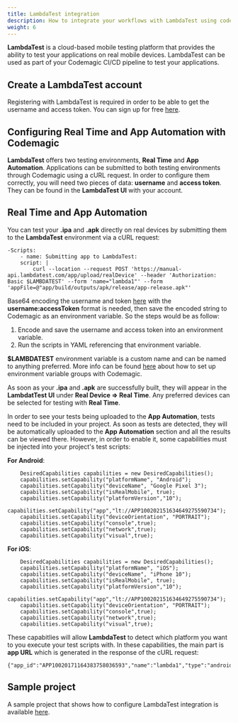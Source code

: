 ```yaml
---
title: LambdaTest integration
description: How to integrate your workflows with LambdaTest using codemagic.yaml
weight: 6
---
```


**LambdaTest** is a cloud-based mobile testing platform that provides the ability to test your applications on real mobile devices. LambdaTest can be used as part of your Codemagic CI/CD pipeline to test your applications.

## Create a LambdaTest account

Registering with LambdaTest is required in order to be able to get the username and access token. You can sign up for free [here](https://www.lambdatest.com/).

## Configuring Real Time and App Automation with Codemagic

**LambdaTest** offers two testing environments, **Real Time** and **App Automation**. Applications can be submitted to both testing environments through Codemagic using a cURL request. In order to configure them correctly, you will need two pieces of data: **username** and **access token**. They can be found in the **LambdaTest UI** with your account. 

## Real Time and App Automation

You can test your **.ipa** and **.apk** directly on real devices by submitting them to the **LambdaTest** environment via a cURL request:

```
-Scripts:
    - name: Submitting app to LambdaTest:
    script: |
        curl --location --request POST 'https://manual-api.lambdatest.com/app/upload/realDevice' --header 'Authorization: Basic $LAMBDATEST' --form 'name="lambda1"' --form 'appFile=@"app/build/outputs/apk/release/app-release.apk"'
```


Base64 encoding the username and token [here](https://mixedanalytics.com/knowledge-base/api-connector-encode-credentials-to-base-64/) with the **username:accessToken** format is needed, then save the encoded string to Codemagic as an environment variable. So the steps would be as follow:

1. Encode and save the username and access token into an environment variable.
2. Run the scripts in YAML referencing that environment variable.

**$LAMBDATEST** environment variable is a custom name and can be named to anything preferred. More info can be found [here](https://docs.codemagic.io/variables/environment-variable-groups/) about how to set up environment variable groups with Codemagic.

As soon as your **.ipa** and **.apk** are successfully built, they will appear in the **LambdatTest UI** under **Real Device => Real Time**. Any preferred devices can be selected for testing with **Real Time**. 

In order to see your tests being uploaded to the **App Automation**, tests need to be included in your project. As soon as tests are detected, they will be automatically uploaded to the **App Automation** section and all the results can be viewed there. However, in order to enable it, some capabilities must be injected into your project's test scripts:

**For Android**:

```    
    DesiredCapabilities capabilities = new DesiredCapabilities();
    capabilities.setCapability("platformName", "Android");
    capabilities.setCapability("deviceName", "Google Pixel 3");
    capabilities.setCapability("isRealMobile", true);
    capabilities.setCapability("platformVersion","10");
    capabilities.setCapability("app","lt://APP100202151634649275590734");
    capabilities.setCapability("deviceOrientation", "PORTRAIT");
    capabilities.setCapability("console",true);
    capabilities.setCapability("network",true);
    capabilities.setCapability("visual",true);
```

**For iOS**:

```
    DesiredCapabilities capabilities = new DesiredCapabilities();
    capabilities.setCapability("platformName", "iOS");
    capabilities.setCapability("deviceName", "iPhone 10");
    capabilities.setCapability("isRealMobile", true);
    capabilities.setCapability("platformVersion","10");
    capabilities.setCapability("app","lt://APP100202151634649275590734");
    capabilities.setCapability("deviceOrientation", "PORTRAIT");
    capabilities.setCapability("console",true);
    capabilities.setCapability("network",true);
    capabilities.setCapability("visual",true);

```

These capabitlies will allow **LambdaTest** to detect which platform you want to you execute your test scripts with. In these capabilities, the main part is **app URL** which is generated in the response of the cURL request:

```
{"app_id":"APP10020171164383758036593","name":"lambda1","type":"android","app_url":"lt://APP10020171444643838005433352"}
```

## Sample project

A sample project that shows how to configure LambdaTest integration is available [here](https://github.com/codemagic-ci-cd/codemagic-sample-projects/tree/main/integrations/lambdatest_integration_demo_project/lambdatest_integration_demo_project).


